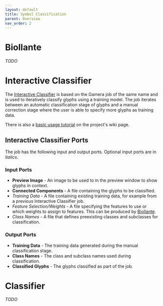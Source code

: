 ```yaml
---
layout: default
title: Symbol Classification
parent: Overview
nav_order: 2
---
```


# Biollante

*TODO*

# Interactive Classifier

The [Interactive Classifier](https://github.com/DDMAL/Interactive-Classifier) is based on the Gamera job of the same
name and is used to iteratively classify glyphs using a training model.
The job iterates between an automatic classification stage of glyphs and a manual correction stage where the user is able to specify more glyphs as training data.

There is also a [basic usage tutorial](https://github.com/DDMAL/Interactive-Classifier/wiki/How-to-Use) on the project's wiki page.

## Interactive Classifier Ports

The job has the following input and output ports. Optional input ports are in *italics*.

### Input Ports

* **Preview Image** - An image to be used to in the preview window to show glyphs in context.
* **Connected Components** - A file containing the glyphs to be classified.
* *Training Data* - A file containing existing training data, for example from a previous Interactive Classifier job.
* *Feature Selection/Weights* - A file specifying the features to use or which weights to assign to features. This can be produced by [Biollante](#biollante).
* *Class Names* - A file that defines preexisting classes and subclasses for classification.

### Output Ports

* **Training Data** - The training data generated during the manual classification stage.
* **Class Names** - The class and subclass names used during classification.
* **Classified Glyphs** - The glyphs classified as part of the job.

# Classifier

*TODO*
